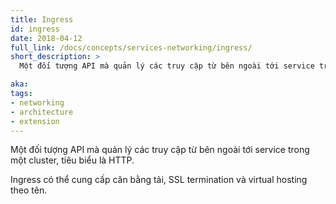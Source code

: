 ```yaml
---
title: Ingress
id: ingress
date: 2018-04-12
full_link: /docs/concepts/services-networking/ingress/
short_description: >
  Một đối tượng API mà quản lý các truy cập từ bên ngoài tới service trong một cluster, tiêu biểu là HTTP.

aka: 
tags:
- networking
- architecture
- extension
---
```

 Một đối tượng API mà quản lý các truy cập từ bên ngoài tới service trong một cluster, tiêu biểu là HTTP.

<!--more--> 

Ingress có thể cung cấp cân bằng tải, SSL termination và virtual hosting theo tên.

